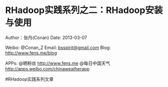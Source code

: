 RHadoop实践系列之二：RHadoop安装与使用
==============

Author：张丹(Conan)
Date: 2013-03-07

Weibo: @Conan_Z
Email: bsspirit@gmail.com
Blog: http://www.fens.me/blog

APPs:
@晒粉丝 http://www.fens.me
@每日中国天气 http://apps.weibo.com/chinaweatherapp

#RHadoop实践系列文章

